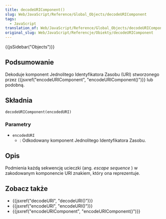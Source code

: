 ```yaml
---
title: decodeURIComponent()
slug: Web/JavaScript/Reference/Global_Objects/decodeURIComponent
tags:
  - JavaScript
translation_of: Web/JavaScript/Reference/Global_Objects/decodeURIComponent
original_slug: Web/JavaScript/Referencje/Obiekty/decodeURIComponent
---
```

{{jsSidebar("Objects")}}

## Podsumowanie

Dekoduje komponent Jednolitego Identyfikatora Zasobu (URI) stworzonego przez {{jsxref("encodeURIComponent", "encodeURIComponent()")}} lub podobną.

## Składnia

    decodeURIComponent(encodedURI)

### Parametry

- `encodedURI`
  - : Odkodowany komponent Jednolitego Identyfikatora Zasobu.

## Opis

Podmienia każdą sekwencję ucieczki (ang.
_escape sequence_
) w zakodowanym komponencie URI znakiem, który ona reprezentuje.

## Zobacz także

- {{jsxref("decodeURI", "decodeURI()")}}
- {{jsxref("encodeURI", "encodeURI()")}}
- {{jsxref("encodeURIComponent", "encodeURIComponent()")}}
